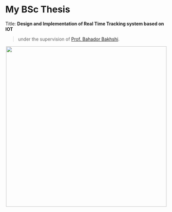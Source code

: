 # My BSc Thesis
Title: **Design and Implementation of Real Time Tracking system based on IOT**
> under the supervision of [Prof. Bahador Bakhshi](https://ceit.aut.ac.ir/~bakhshis/).
<p align="center">
  <img width="500" height="500" src="http://is4profit.com/wp-content/uploads/2015/10/order-tracking-1110x400.jpg">
</p>
